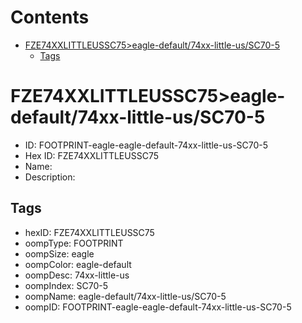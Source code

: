 



Contents
========

* [FZE74XXLITTLEUSSC75>eagle-default/74xx-little-us/SC70-5](#fze74xxlittleussc75eagle-default74xx-little-ussc70-5)
	* [Tags](#tags)

# FZE74XXLITTLEUSSC75>eagle-default/74xx-little-us/SC70-5

- ID: FOOTPRINT-eagle-eagle-default-74xx-little-us-SC70-5
- Hex ID: FZE74XXLITTLEUSSC75
- Name: 
- Description: 

## Tags

- hexID: FZE74XXLITTLEUSSC75
- oompType: FOOTPRINT
- oompSize: eagle
- oompColor: eagle-default
- oompDesc: 74xx-little-us
- oompIndex: SC70-5
- oompName: eagle-default/74xx-little-us/SC70-5
- oompID: FOOTPRINT-eagle-eagle-default-74xx-little-us-SC70-5
